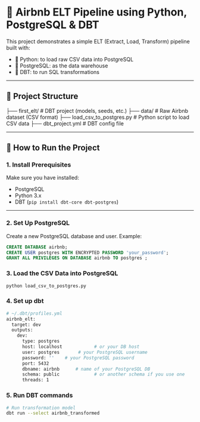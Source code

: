 # 🧠 Airbnb ELT Pipeline using Python, PostgreSQL & DBT

This project demonstrates a simple ELT (Extract, Load, Transform) pipeline built with:

- 🐍 Python: to load raw CSV data into PostgreSQL
- 🐘 PostgreSQL: as the data warehouse
- 🧪 DBT: to run SQL transformations 
---

## 📁 Project Structure

├── first_elt/ # DBT project (models, seeds, etc.)
├── data/ # Raw Airbnb dataset (CSV format)
├── load_csv_to_postgres.py # Python script to load CSV data
├── dbt_project.yml # DBT config file


---

## 🚀 How to Run the Project

### 1. Install Prerequisites

Make sure you have installed:

- PostgreSQL 
- Python 3.x
- DBT (`pip install dbt-core dbt-postgres`)

---

### 2. Set Up PostgreSQL

Create a new PostgreSQL database and user. Example:

```sql
CREATE DATABASE airbnb;
CREATE USER postgres WITH ENCRYPTED PASSWORD 'your_password';
GRANT ALL PRIVILEGES ON DATABASE airbnb TO postgres ;
```

### 3. Load the CSV Data into PostgreSQL
```bash
python load_csv_to_postgres.py
```

### 4. Set up dbt

``` bash
# ~/.dbt/profiles.yml
airbnb_elt:
  target: dev
  outputs:
    dev:
      type: postgres
      host: localhost            # or your DB host
      user: postgres       # your PostgreSQL username
      password: ''    # your PostgreSQL password
      port: 5432
      dbname: airbnb      # name of your PostgreSQL DB
      schema: public             # or another schema if you use one
      threads: 1
```
### 5. Run DBT commands
```bash 
# Run transformation model
dbt run --select airbnb_transformed
```

